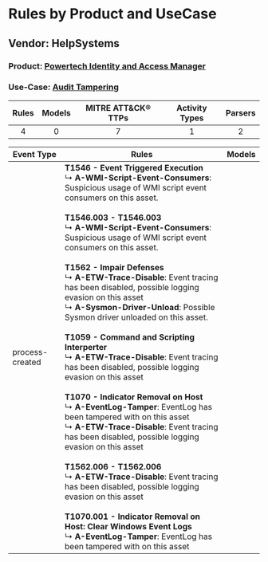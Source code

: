 Rules by Product and UseCase
============================
Vendor: HelpSystems
-------------------
### Product: [Powertech Identity and Access Manager](../ds_helpsystems_powertech_identity_and_access_manager.md)
### Use-Case: [Audit Tampering](../../../../UseCases/uc_audit_tampering.md)

| Rules | Models | MITRE ATT&CK® TTPs | Activity Types | Parsers |
|:-----:|:------:|:------------------:|:--------------:|:-------:|
|   4   |   0    |         7          |       1        |    2    |

| Event Type      | Rules    | Models |
| ---- | ---- | ------ |
| process-created | <b>T1546 - Event Triggered Execution</b><br> ↳ <b>A-WMI-Script-Event-Consumers</b>: Suspicious usage of WMI script event consumers on this asset.<br><br><b>T1546.003 - T1546.003</b><br> ↳ <b>A-WMI-Script-Event-Consumers</b>: Suspicious usage of WMI script event consumers on this asset.<br><br><b>T1562 - Impair Defenses</b><br> ↳ <b>A-ETW-Trace-Disable</b>: Event tracing has been disabled, possible logging evasion on this asset<br> ↳ <b>A-Sysmon-Driver-Unload</b>: Possible Sysmon driver unloaded on this asset.<br><br><b>T1059 - Command and Scripting Interperter</b><br> ↳ <b>A-ETW-Trace-Disable</b>: Event tracing has been disabled, possible logging evasion on this asset<br><br><b>T1070 - Indicator Removal on Host</b><br> ↳ <b>A-EventLog-Tamper</b>: EventLog has been tampered with on this asset<br> ↳ <b>A-ETW-Trace-Disable</b>: Event tracing has been disabled, possible logging evasion on this asset<br><br><b>T1562.006 - T1562.006</b><br> ↳ <b>A-ETW-Trace-Disable</b>: Event tracing has been disabled, possible logging evasion on this asset<br><br><b>T1070.001 - Indicator Removal on Host: Clear Windows Event Logs</b><br> ↳ <b>A-EventLog-Tamper</b>: EventLog has been tampered with on this asset |        |